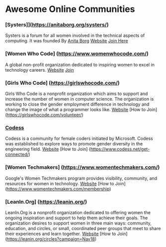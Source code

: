 # Awesome Online Communities

### [Systers]](https://anitaborg.org/systers/)
Systers is a forum for all women involved in the technical aspects of computing. 
It was founded By [Anita Borg](https://anitaborg.org/about-us/about-anita-borg/)
[Website](https://anitaborg.org/systers/)
[Join Here](http://systers.org/mailman/listinfo/systers)

### [Women Who Code] (https://www.womenwhocode.com/)
A global non-profit organization dedicated to inspiring women to excel in technology careers.
[Website](https://www.womenwhocode.com/)
[Join](https://membership.womenwhocode.com/email)

### [Girls Who Code] (https://girlswhocode.com/)
Girls Who Code is a nonprofit organization which aims to support and increase the number of women in computer science. The organization is working to close the gender employment difference in technology and change the image of what a programmer looks like. 
[Website](https://girlswhocode.com/)
[How to Join] (https://girlswhocode.com/volunteer/)

### [Codess](https://www.codess.net/)
Codess is a community for female coders initiated by Microsoft.  Codess was established to explore ways to promote gender diversity in the engineering field. 
[Website](https://www.codess.net/)
[How to Join] (https://www.codess.net/get-connected/)

### [Women Techmakers] (https://www.womentechmakers.com/)
Google's Women Techmakers program provides visibility, community, and resources for women in technology.
[Website](https://www.womentechmakers.com/)
[How to Join] (https://www.womentechmakers.com/membership)

### [LeanIn.Org] (https://leanin.org/)
LeanIn.Org is a nonprofit organization dedicated to offering women the ongoing inspiration and support to help them achieve their goals. The organization desires to support women in three main ways: community, education, and circles, or small, coordinated peer groups that meet to share their experiences and learn together.
[Website](https://leanin.org/)
[How to Join] (https://leanin.org/circles?campaign=Nav18)
